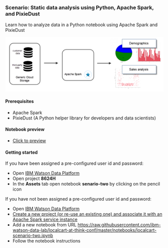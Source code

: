### Scenario: Static data analysis using Python, Apache Spark, and PixieDust

Learn how to analyze data in a Python notebook using Apache Spark and PixieDust

![scenario_2](https://raw.githubusercontent.com/ibm-watson-data-lab/localcart-at-think-conf/master/images/scenario_2.png)

#### Prerequisites
 * Apache Spark
 * PixieDust (A Python helper library for developers and data scientists)

#### Notebook preview

 * [Click to preview]()
 
#### Getting started

If you have been assigned a pre-configured user id and password:
 * Open [IBM Watson Data Platform](https://dataplatform.ibm.com/projects?context=analytics)
 * Open project **8624H**
 * In the **Assets** tab open notebook **senario-two** by clicking on the pencil icon

If you have not been assigned a pre-configured user id and password:

* Open [IBM Watson Data Platform](http://datascience.ibm.com/analytics)
* [Create a new project (or re-use an existing one) and associate it with an Apache Spark service instance](https://dataplatform.ibm.com/projects?context=analytics)
* Add a new notebook from URL https://raw.githubusercontent.com/ibm-watson-data-lab/localcart-at-think-conf/master/notebooks/localcart-scenario-two.ipynb
* Follow the notebook instructions
